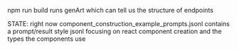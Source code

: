 npm run build runs genArt which can tell us the structure of endpoints


STATE:
right now component_construction_example_prompts.jsonl contains a prompt/result style jsonl focusing on react component creation and the types the components use

